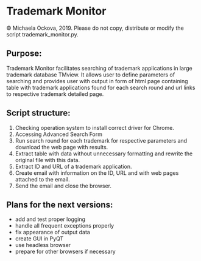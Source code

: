 # Trademark Monitor

© Michaela Ockova, 2019. Please do not copy, distribute or modify the script trademark_monitor.py.

## Purpose:
Trademark Monitor facilitates searching of trademark applications in large trademark database TMview.
It allows user to define parameters of searching and provides user with output in form of html page
containing table with trademark applications found for each search round and url links to respective
trademark detailed page.

## Script structure:
1. Checking operation system to install correct driver for Chrome.
2. Accessing Advanced Search Form
3. Run search round for each trademark for respective parameters and download the web page with results.
4. Extract table with data without unnecessary formatting and rewrite the original file with this data.
5. Extract ID and URL of a trademark application.
6. Create email with information on the ID, URL and with web pages attached to the email.
7. Send the email and close the browser.

## Plans for the next versions:
- add and test proper logging
- handle all frequent exceptions properly
- fix appearance of output data 
- create GUI in PyQT
- use headless browser
- prepare for other browsers if necessary
